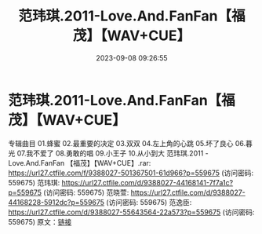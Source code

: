 ﻿---
title: 范玮琪.2011-Love.And.FanFan【福茂】【WAV+CUE】
date: 2023-09-08 09:26:55
categories: WAV车载音乐、镜像
tags: 华语中文
---
# 范玮琪.2011-Love.And.FanFan【福茂】【WAV+CUE】

专辑曲目
01.蜂蜜
02.最重要的决定
03.双双
04.左上角的心跳
05.坏了良心
06.暮光
07.我不爱了
08.勇敢的唱
09.小王子
10.从小到大
范玮琪.2011 - Love.And.FanFan 【福茂】【WAV+CUE】.rar: https://url27.ctfile.com/f/9388027-501367501-61d966?p=559675
(访问密码: 559675)
范玮琪: https://url27.ctfile.com/d/9388027-44168141-7f7a1c?p=559675
(访问密码: 559675)
范晓萱: https://url27.ctfile.com/d/9388027-44168228-5912dc?p=559675
(访问密码: 559675)
范逸臣: https://url27.ctfile.com/d/9388027-55643564-22a573?p=559675
(访问密码: 559675)
原文：[链接](https://blog.sina.com.cn/s/blog_1647c7e76010313dy.html)